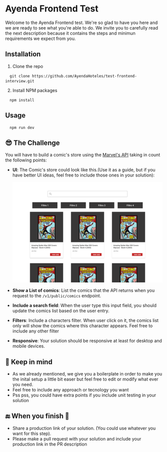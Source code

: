 # Ayenda Frontend Test

Welcome to the Ayenda Frontend test. We're so glad to have you here and we are ready to see what you're able to do. 
We invite you to carefully read the next description because it contains the steps and minimun requirements we expect from you.


## Installation

1. Clone the repo
  ```
    git clone https://github.com/AyendaHoteles/test-frontend-interview.git
  ```
2. Install NPM packages
  ```
    npm install
  ```
  
## Usage

  ```
    npm run dev
  ```

  
## 😎 The Challenge
You will have to build a comic's store using the [Marvel's API](https://developer.marvel.com/docs) taking in count the following points:
  - **UI**: The Comic's store could look like this.(Use it as a guide, but if you have better UI ideas, feel free to include those ones in your solution):

	![Ui Guide](./ui-guide.png)
    
  - **Show a List of comics**: List the comics that the API returns when you request to the `/v1/public/comics` endpoint.
  - **Include a search field**: When the user type this input field, you should update the comics list based on the user entry.
  - **Filters**: Include a characters filter. When user click on it, the comics list only will show the comics where this character appears. Feel free to include any other filter
  - **Responsive**: Your solution should be responsive at least for desktop and mobile devices.

## 👀 Keep in mind
    
- As we already mentioned, we give you a boilerplate in order to make you the inital setup a little bit easer but feel free to edit or modify what ever you need.
- Feel free to include any approach or tecnology you want
- Pss pss, you could have extra points if you include unit testing in your solution 

## 🔚 When you finish 🎉

- Share a production link of your solution. (You could use whatever you want for this step).
- Please make a pull request with your solution and include your production link in the PR description
